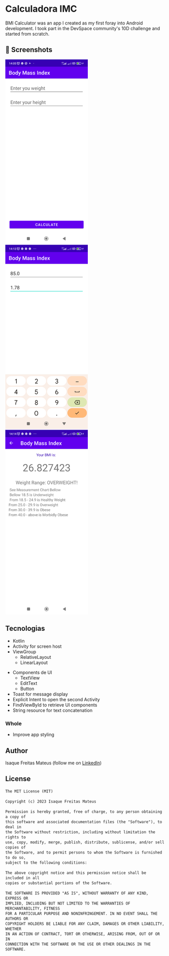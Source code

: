 # Calculadora IMC
BMI Calculator was an app I created as my first foray into Android development. I took part in the DevSpace community's 10D challenge and started from scratch.



## :camera_flash: Screenshots
<!-- You can add more screenshots here if you like -->
<img src="/result/First.png" width="260">&emsp;<img src="/result/second.png" width="260">&emsp;<img src="/result/Third.png" width="260">

## Tecnologias
* Kotlin
* Activity for screen host
* ViewGroup
    * RelativeLayout
    * LinearLayout
- Components de UI
    - TextView
    - EditText
    - Button
- Toast for message display
- Explicit Intent to open the second Activity
- FindViewById to retrieve UI components
- String resource for text concatenation

### Whole
- Improve app styling

## Author
Isaque Freitas Mateus (follow me on [LinkedIn](https://www.linkedin.com/in/isaque-mateus-b24290237/))

## License
```
The MIT License (MIT)

Copyright (c) 2023 Isaque Freitas Mateus

Permission is hereby granted, free of charge, to any person obtaining a copy of
this software and associated documentation files (the "Software"), to deal in
the Software without restriction, including without limitation the rights to
use, copy, modify, merge, publish, distribute, sublicense, and/or sell copies of
the Software, and to permit persons to whom the Software is furnished to do so,
subject to the following conditions:

The above copyright notice and this permission notice shall be included in all
copies or substantial portions of the Software.

THE SOFTWARE IS PROVIDED "AS IS", WITHOUT WARRANTY OF ANY KIND, EXPRESS OR
IMPLIED, INCLUDING BUT NOT LIMITED TO THE WARRANTIES OF MERCHANTABILITY, FITNESS
FOR A PARTICULAR PURPOSE AND NONINFRINGEMENT. IN NO EVENT SHALL THE AUTHORS OR
COPYRIGHT HOLDERS BE LIABLE FOR ANY CLAIM, DAMAGES OR OTHER LIABILITY, WHETHER
IN AN ACTION OF CONTRACT, TORT OR OTHERWISE, ARISING FROM, OUT OF OR IN
CONNECTION WITH THE SOFTWARE OR THE USE OR OTHER DEALINGS IN THE SOFTWARE.
```
